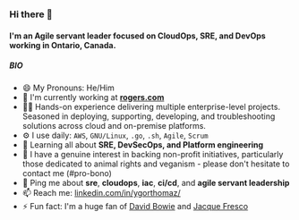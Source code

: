 ### Hi there 👋

#### I'm an Agile servant leader focused on CloudOps, SRE, and DevOps working in Ontario, Canada.

##### BIO

- 😄 My Pronouns: He/Him
- 🏢 I'm currently working at **[rogers.com](https://www.rogers.com)**
- 👨‍🏭 Hands-on experience delivering multiple enterprise-level projects. Seasoned in deploying, supporting, developing, and troubleshooting solutions across cloud and on-premise platforms. 
- ⚙️ I use daily: `AWS`, `GNU/Linux`, `.go`, `.sh`, `Agile`, `Scrum`
- 🌱 Learning all about **SRE, DevSecOps, and Platform engineering**
- 💚 I have a genuine interest in backing non-profit initiatives, particularly those dedicated to animal rights and veganism - please don't hesitate to contact me (#pro-bono)
- 💬 Ping me about **sre**, **cloudops**, **iac**, **ci/cd**, and **agile servant leadership**
- 📫 Reach me: [linkedin.com/in/ygorthomaz/](https://www.linkedin.com/in/ygorthomaz/)
- ⚡️ Fun fact: I'm a huge fan of [David Bowie](https://www.youtube.com/watch?v=iYYRH4apXDo) and [Jacque Fresco](https://youtu.be/VbsIP8kYUFc)
